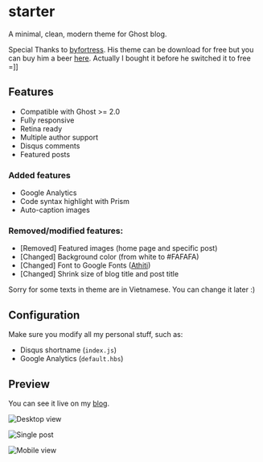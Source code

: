 # starter
A minimal, clean, modern theme for Ghost blog.

Special Thanks to [byfortress](http://byfortress.com/downloads/starter). His theme can be download for free but you can buy him a beer [here](https://creativemarket.com/lucas_delrio/1069273-Starter-Free-Ghost-Theme). Actually I bought it before he switched it to free =]]

## Features

- Compatible with Ghost >= 2.0
- Fully responsive
- Retina ready
- Multiple author support
- Disqus comments
- Featured posts

### Added features

- Google Analytics
- Code syntax highlight with Prism
- Auto-caption images

### Removed/modified features:

- [Removed] Featured images (home page and specific post)
- [Changed] Background color (from white to #FAFAFA)
- [Changed] Font to Google Fonts ([Athiti](https://fonts.google.com/specimen/Athiti))
- [Changed] Shrink size of blog title and post title

Sorry for some texts in theme are in Vietnamese. You can change it later :)

## Configuration

Make sure you modify all my personal stuff, such as:

- Disqus shortname (`index.js`)
- Google Analytics (`default.hbs`)

## Preview
You can see it live on my [blog](https://quangteomedia.com).

![Desktop view](https://i.imgur.com/vEZYfcm.jpg)

![Single post](https://i.imgur.com/bYS1wpJ.jpg)

![Mobile view](https://i.imgur.com/yOnKMbQ.jpg)
